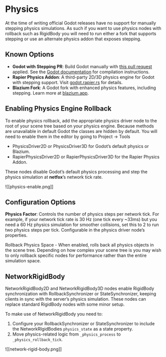 # Physics

At the time of writing official Godot releases have no support for manually stepping physics simulations. As such if you want to use physics nodes with rollback such as RigidBody you will need to run either a fork that supports stepping or use an alternate physics addon that exposes stepping.

## Known Options

- **Godot with Stepping PR**: Build Godot manually with [this pull request](https://github.com/godotengine/godot/pull/76462) applied. See the [Godot documentation](https://docs.godotengine.org/en/stable/contributing/development/compiling/index.html) for compilation instructions.
- **Rapier Physics Addon**: A third-party 2D/3D physics engine for Godot with stepping support. Visit [godot.rapier.rs](https://godot.rapier.rs/) for details.
- **Blazium Fork**: A Godot fork with enhanced physics features, including stepping. Learn more at [blazium.app](https://blazium.app/).

## Enabling Physics Engine Rollback

To enable physics rollback, add the appropriate physics driver node to the root of your scene tree based on your physics engine. Because methods are unavailable in default Godot the classes are hidden by default. You will need to enable them in the editor by going to Project -> Tools

- PhysicsDriver2D or PhysicsDriver3D for Godot’s default physics or Blazium.
- RapierPhysicsDriver2D or RapierPhysicsDriver3D for the Rapier Physics Addon.

These nodes disable Godot’s default physics processing and step the physics simulation at **netfox**’s network tick rate.

![[physics-enable.png]]

## Configuration Options

**Physics Factor**: Controls the number of physics steps per network tick. For example, if your network tick rate is 30 Hz (one tick every ~33ms) but you need a 60 Hz physics simulation for smoother collisions, set this to 2 to run two physics steps per tick. Configurable in the physics driver node’s properties.

Rollback Physics Space - When enabled, rolls back all physics objects in the scene tree. Depending on how complex your scene tree is you may wish to only rollback specific nodes for performance rather than the entire simulation space.

## NetworkRigidBody

NetworkRigidBody2D and NetworkRigidBody3D nodes enable RigidBody synchronization with RollbackSynchronizer or StateSynchronizer, keeping clients in sync with the server’s physics simulation. These nodes can replace standard RigidBody nodes with some minor setup.

To make use of NetworkRigidBody you need to:

1. Configure your RollbackSynchronizer or StateSynchronizer to include the NetworkRIgidBodies `physics_state` as a state property.
2. Move physics-related logic from `_physics_process` to `_physics_rollback_tick`.

![[network-rigid-body.png]]
